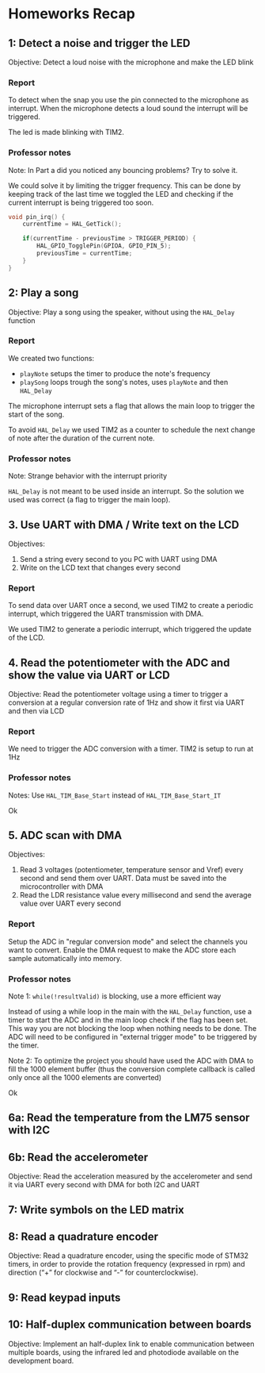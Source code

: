 # Homeworks Recap

## 1: Detect a noise and trigger the LED

Objective: Detect a loud noise with the microphone and make the LED blink

### Report

To detect when the snap you use the pin connected to the microphone as interrupt. When the microphone detects a loud sound the interrupt will be triggered.

The led is made blinking with TIM2.

### Professor notes

Note: In Part a did you noticed any bouncing problems? Try to solve it.

We could solve it by limiting the trigger frequency. This can be done by keeping track of the last time we toggled the LED and checking if the current interrupt is being triggered too soon.

```cpp
void pin_irq() {
    currentTime = HAL_GetTick();

    if(currentTime - previousTime > TRIGGER_PERIOD) {
        HAL_GPIO_TogglePin(GPIOA, GPIO_PIN_5);
        previousTime = currentTime;
    }
}
```

## 2: Play a song

Objective: Play a song using the speaker, without using the `HAL_Delay` function

### Report

We created two functions:
- `playNote` setups the timer to produce the note's frequency
- `playSong` loops trough the song's notes, uses `playNote` and then `HAL_Delay`

The microphone interrupt sets a flag that allows the main loop to trigger the start of the song.

To avoid `HAL_Delay` we used TIM2 as a counter to schedule the next change of note after the duration of the current note.

### Professor notes

Note: Strange behavior with the interrupt priority

`HAL_Delay` is not meant to be used inside an interrupt. So the solution we used was correct (a flag to trigger the main loop).

## 3. Use UART with DMA / Write text on the LCD

Objectives:
1. Send a string every second to you PC with UART using DMA
2. Write on the LCD text that changes every second

### Report

To send data over UART once a second, we used TIM2 to create a periodic interrupt, which triggered the UART transmission with DMA.

We used TIM2 to generate a periodic interrupt, which triggered the update of the LCD.

## 4. Read the potentiometer with the ADC and show the value via UART or LCD

Objective: Read the potentiometer voltage using a timer to trigger a conversion at a regular conversion rate of 1Hz and show it first via UART and then via LCD

### Report

We need to trigger the ADC conversion with a timer. TIM2 is setup to run at 1Hz

### Professor notes

Notes: Use `HAL_TIM_Base_Start` instead of `HAL_TIM_Base_Start_IT`

Ok

## 5. ADC scan with DMA

Objectives:
1. Read 3 voltages (potentiometer, temperature sensor and Vref) every second and send them over UART. Data must be saved into the microcontroller with DMA
2. Read the LDR resistance value every millisecond and send the average value over UART every second

### Report

Setup the ADC in "regular conversion mode" and select the channels you want to convert. Enable the DMA request to make the ADC store each sample automatically into memory.

### Professor notes

Note 1: `while(!resultValid)` is blocking, use a more efficient way

Instead of using a while loop in the main with the `HAL_Delay` function, use a timer to start the ADC and in the main loop check if the flag has been set. This way you are not blocking the loop when nothing needs to be done. The ADC will need to be configured in "external trigger mode" to be triggered by the timer.

Note 2: To optimize the project you should have used the ADC with DMA to fill the 1000 element buffer (thus the conversion complete callback is called only once all the 1000 elements are converted)

Ok

## 6a: Read the temperature from the LM75 sensor with I2C

## 6b: Read the accelerometer

Objective: Read the acceleration measured by the accelerometer and send it via UART every second with DMA for both I2C and UART

## 7: Write symbols on the LED matrix

## 8: Read a quadrature encoder

Objective: Read a quadrature encoder, using the specific mode of STM32 timers, in order to provide the rotation frequency (expressed in rpm) and direction (“+” for clockwise and “-” for counterclockwise). 

## 9: Read keypad inputs

## 10: Half-duplex communication between boards

Objective: Implement an half-duplex link to enable communication between multiple boards, using the infrared led and photodiode available on the development board.
